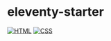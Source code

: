 # eleventy-starter

[![HTML](https://github.com/pepelsbey/pepelsbey.dev/actions/workflows/html.yml/badge.svg)](https://github.com/kalininmax/eleventy-starter/actions/workflows/html.yml/badge.svg?branch=main)
[![CSS](https://github.com/pepelsbey/pepelsbey.dev/actions/workflows/css.yml/badge.svg)](https://github.com/kalininmax/eleventy-starter/actions/workflows/css.yml/badge.svg?branch=main)
